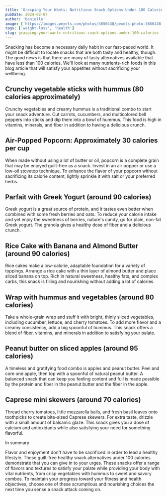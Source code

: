 ```yaml
---
title: 'Grasping Your Wants: Nutritious Snack Options Under 100 Calories'
pubDate: 2024-02-07
author: 'Danielle'
image: ['https://images.pexels.com/photos/3650438/pexels-photo-3650438.jpeg?auto=compress&cs=tinysrgb&w=1260&h=750&dpr=1']
tags: ['weight-loss', 'health']
slug: grasping-your-wants-nutritious-snack-options-under-100-calories
---
```


Snacking has become a necessary daily habit in our fast-paced world. It might be difficult to locate snacks that are both tasty and healthy, though. The good news is that there are many of tasty alternatives available that have less than 100 calories. We'll look at many nutrients-rich foods in this blog article that will satisfy your appetites without sacrificing your wellbeing.

## Crunchy vegetable sticks with hummus (80 calories approximately)
Crunchy vegetables and creamy hummus is a traditional combo to start your snack adventure. Cut carrots, cucumbers,  and multicolored bell peppers into sticks and dip them into a bowl of hummus.   This food is high in vitamins, minerals, and fiber in addition to having a delicious crunch.


## Air-Popped Popcorn: Approximately 30 calories per cup
When made without using a lot of butter or oil, popcorn is a complete grain that may be enjoyed guilt-free as a snack. Invest in an air popper or use a low-oil stovetop technique. To enhance the flavor of your popcorn without sacrificing its calorie content, lightly sprinkle it with salt or your preferred herbs.

## Parfait with Greek Yogurt (around 90 calories)
Greek yogurt is a great source of protein, and it tastes even better when combined with some fresh berries and oats. To reduce your calorie intake and yet enjoy the sweetness of berries, nature's candy, go for plain, non-fat Greek yogurt. The granola gives a healthy dose of fiber and a delicious crunch.

## Rice Cake with Banana and Almond Butter (around 90 calories)
Rice cakes make a low-calorie, adaptable foundation for a variety of toppings. Arrange a rice cake with a thin layer of almond butter and place sliced banana on top. Rich in natural sweetness, healthy fats, and complex carbs, this snack is filling and nourishing without adding a lot of calories.

## Wrap with hummus and vegetables (around 80 calories)
Take a whole-grain wrap and stuff it with bright, thinly sliced vegetables, including cucumber, lettuce, and cherry tomatoes. To add more flavor and a creamy consistency, add a big spoonful of hummus. This snack offers a blend of fiber, vitamins, and minerals in addition to satisfying your palate.

## Peanut butter on sliced apples (around 95 calories)
A timeless and gratifying food combo is apples and peanut butter. Peel and core one apple, then top with a spoonful of natural peanut butter. A balanced snack that can keep you feeling content and full is made possible by the protein and fiber in the peanut butter and the fiber in the apple.

## Caprese mini skewers (around 70 calories)
Thread cherry tomatoes, little mozzarella balls, and fresh basil leaves onto toothpicks to create bite-sized Caprese skewers. For extra taste, drizzle with a small amount of balsamic glaze. This snack gives you a dose of calcium and antioxidants while also satisfying your need for something flavorful.

In summary

Flavor and enjoyment don't have to be sacrificed in order to lead a healthy lifestyle. These guilt-free healthy snack alternatives under 100 calories demonstrate that you can give in to your urges. These snacks offer a range of flavors and textures to satisfy your palate while providing your body with vital nutrients, from crisp vegetables with hummus to sweet and savory combos. To maintain your progress toward your fitness and health objectives, choose one of these scrumptious and nourishing choices the next time you sense a snack attack coming on.


